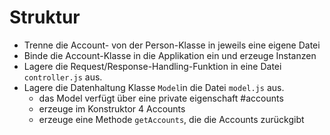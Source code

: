 # Struktur

- Trenne die Account- von der Person-Klasse in jeweils eine eigene Datei
- Binde die Account-Klasse in die Applikation ein und erzeuge Instanzen
- Lagere die Request/Response-Handling-Funktion in eine Datei `controller.js` aus.
- Lagere die Datenhaltung Klasse `Model`in die Datei `model.js` aus.
  - das Model verfügt über eine private eigenschaft #accounts
  - erzeuge im Konstruktor 4 Accounts
  - erzeuge eine Methode `getAccounts`, die die Accounts zurückgibt

